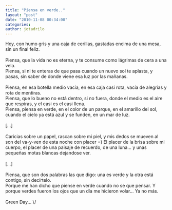 ```yaml
---
title: "Piensa en verde.."
layout: "post"
date: "2010-11-08 00:34:00"
categories: 
author: jotadrilo
---
```


<div class="css-full-post-content js-full-post-content">
Hoy, con humo gris y una caja de cerillas, gastadas encima de una mesa, sin un final feliz.<br /><br />Piensa, que la vida no es eterna, y te consume como lágrimas de cera a una vela.<br />Piensa, si ni te enteras de que pasa cuando un nuevo sol te aplasta, y pasas, sin saber de donde viene esa luz por las mañanas.<br /><br />Piensa, en esa botella medio vacía, en esa caja casi rota, vacía de alegrías y rota de mentiras.<br />Piensa, que lo bueno no está dentro, si no fuera, donde el medio es el aire que respiras, y el casi es el casi llena.<br />Piensa, piensa en verde, en el color de un parque, en el amarillo del sol, cuando el cielo ya está azul y se funden, en un mar de luz.<br /><br />[...]<br /><br />Caricias sobre un papel, rascan sobre mi piel, y mis dedos se mueven al son del va-y-ven de esta noche con placer =) El placer de la brisa sobre mi cuerpo, el placer de una paisaje de recuerdo, de una luna... y unas pequeñas motas blancas dejandose ver.<br /><br />[...]<br /><br />Piensa, que son dos palabras las que digo: una es verde y la otra está contigo, sin decírtelo.<br />Porque me han dicho que piense en verde cuando no se que pensar. Y porque verdes fueron los ojos que un día me hicieron volar... Ya no más.<br /><br />Green Day... \/
</div>
